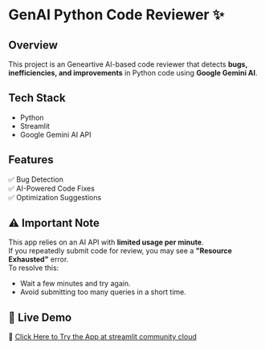 # GenAI Python Code Reviewer ✨

## Overview
This project is an Geneartive AI-based code reviewer that detects **bugs, inefficiencies, and improvements** in Python code using **Google Gemini AI**.

##  Tech Stack
- Python
- Streamlit
- Google Gemini AI API

## Features
✅ Bug Detection  
✅ AI-Powered Code Fixes  
✅ Optimization Suggestions  


## ⚠️ Important Note  
This app relies on an AI API with **limited usage per minute**.  
If you repeatedly submit code for review, you may see a **"Resource Exhausted"** error.  
To resolve this:  
- Wait a few minutes and try again.  
- Avoid submitting too many queries in a short time.  

## 🚀 Live Demo  
🔗 [Click Here to Try the App at streamlit community cloud](https://docs.streamlit.io/deploy/streamlit-community-cloud/get-started) 
